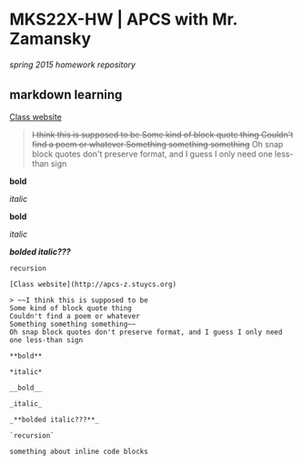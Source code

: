 # MKS22X-HW   |   APCS with Mr. Zamansky
###### spring 2015 homework repository

## markdown learning
[Class website](http://apcs-z.stuycs.org)

> ~~I think this is supposed to be
Some kind of block quote thing
Couldn't find a poem or whatever
Something something something~~
Oh snap block quotes don't preserve format, and I guess I only need one less-than sign

**bold**

*italic*

__bold__

_italic_

_**bolded italic???**_

`recursion`

```
[Class website](http://apcs-z.stuycs.org)

> ~~I think this is supposed to be
Some kind of block quote thing
Couldn't find a poem or whatever
Something something something~~
Oh snap block quotes don't preserve format, and I guess I only need one less-than sign

**bold**

*italic*

__bold__

_italic_

_**bolded italic???**_

`recursion`
```

`something about inline code blocks`
